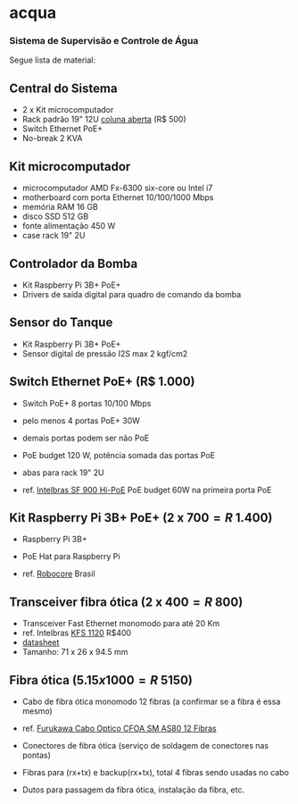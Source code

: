 # acqua
### Sistema de Supervisão e Controle de Água

Segue lista de material:

## Central do Sistema

- 2 x Kit microcomputador
- Rack padrão 19" 12U [coluna aberta](https://produto.mercadolivre.com.br/MLB-1300702213-coluna-rack-12u-_JM) (R$ 500)
- Switch Ethernet PoE+
- No-break 2 KVA

## Kit microcomputador

- microcomputador AMD Fx-6300 six-core ou Intel i7
- motherboard com porta Ethernet 10/100/1000 Mbps
- memória RAM 16 GB
- disco SSD 512 GB
- fonte alimentação 450 W
- case rack 19" 2U

## Controlador da Bomba

- Kit Raspberry Pi 3B+ PoE+
- Drivers de saída digital para quadro de comando da bomba

## Sensor do Tanque

- Kit Raspberry Pi 3B+ PoE+
- Sensor digital de pressão I2S max 2 kgf/cm2

## Switch Ethernet PoE+ (R$ 1.000)

- Switch PoE+ 8 portas 10/100 Mbps
- pelo menos 4 portas PoE+ 30W 
- demais portas podem ser não PoE
- PoE budget 120 W, potência somada das portas PoE
- abas para rack 19" 2U

- ref. [Intelbras SF 900 Hi-PoE](https://www.intelbras.com/pt-br/switch-9-portas-fast-ethernet-8-portas-poe-sf-900-hi-poe) PoE budget 60W na primeira porta PoE

## Kit Raspberry Pi 3B+ PoE+ (2 x $700 = R$ 1.400)

- Raspberry Pi 3B+
- PoE Hat para Raspberry Pi

- ref. [Robocore](https://www.robocore.net/hat-raspberry-pi/poe-hat-raspberry-pi) Brasil

## Transceiver fibra ótica (2 x $400 = R$ 800)

- Transceiver Fast Ethernet monomodo para até 20 Km
- ref. Intelbras [KFS 1120](https://www.intelbras.com/pt-br/conversor-de-midia-fast-ethernet-monomodo-kfs-1120) R$400
- [datasheet](http://backend.intelbras.com/sites/default/files/2020-05/Datasheet-KFM-112-1120-KFMD-1120-A-B-KGM-115-KGS-1120-KGSD-1120-A-B-03.20_2.pdf)
- Tamanho: 71 x 26 x 94.5 mm

## Fibra ótica ($5.15 x 1000 = R$ 5150)

- Cabo de fibra ótica monomodo 12 fibras (a confirmar se a fibra é essa mesmo)
- ref. [Furukawa Cabo Optico CFOA SM AS80 12 Fibras](https://netcomputadores.com.br/p/17045113-furukawa-cabo-optico-cfoa/91055)

- Conectores de fibra ótica (serviço de soldagem de conectores nas pontas)
- Fibras para (rx+tx) e backup(rx+tx), total 4 fibras sendo usadas no cabo
- Dutos para passagem da fibra ótica, instalação da fibra, etc.
